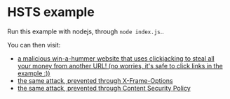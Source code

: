 # HSTS example

Run this example with nodejs, through `node index.js`..

You can then visit:

* [a malicious win-a-hummer website that uses clickjacking to steal all your money from another URL! (no worries, it's safe to click links in the example :))](https://localhost:7888/)
* [the same attack, prevented through X-Frame-Options](https://localhost:7888/?xfo=on)
* [the same attack, prevented through Content Security Policy](https://localhost:7888/?csp=on)
